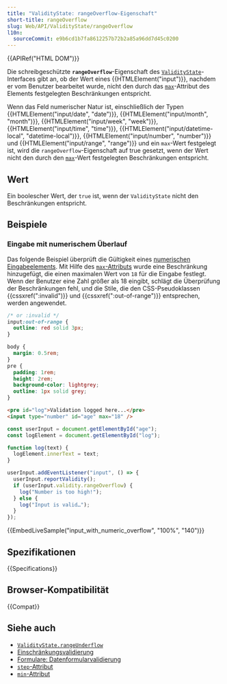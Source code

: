 ```yaml
---
title: "ValidityState: rangeOverflow-Eigenschaft"
short-title: rangeOverflow
slug: Web/API/ValidityState/rangeOverflow
l10n:
  sourceCommit: e9b6cd1b7fa8612257b72b2a85a96dd7d45c0200
---
```


{{APIRef("HTML DOM")}}

Die schreibgeschützte **`rangeOverflow`**-Eigenschaft des [`ValidityState`](/de/docs/Web/API/ValidityState)-Interfaces gibt an, ob der Wert eines {{HTMLElement("input")}}, nachdem er vom Benutzer bearbeitet wurde, nicht den durch das [`max`](/de/docs/Web/HTML/Reference/Attributes/max)-Attribut des Elements festgelegten Beschränkungen entspricht.

Wenn das Feld numerischer Natur ist, einschließlich der Typen {{HTMLElement("input/date", "date")}}, {{HTMLElement("input/month", "month")}}, {{HTMLElement("input/week", "week")}}, {{HTMLElement("input/time", "time")}}, {{HTMLElement("input/datetime-local", "datetime-local")}}, {{HTMLElement("input/number", "number")}} und {{HTMLElement("input/range", "range")}} und ein `max`-Wert festgelegt ist, wird die `rangeOverflow`-Eigenschaft auf true gesetzt, wenn der Wert nicht den durch den [`max`](/de/docs/Web/HTML/Reference/Attributes/step)-Wert festgelegten Beschränkungen entspricht.

## Wert

Ein boolescher Wert, der `true` ist, wenn der `ValidityState` nicht den Beschränkungen entspricht.

## Beispiele

### Eingabe mit numerischem Überlauf

Das folgende Beispiel überprüft die Gültigkeit eines [numerischen Eingabeelements](/de/docs/Web/HTML/Reference/Elements/input/number).
Mit Hilfe des [`max`-Attributs](/de/docs/Web/HTML/Reference/Elements/input/number#max) wurde eine Beschränkung hinzugefügt, die einen maximalen Wert von `18` für die Eingabe festlegt.
Wenn der Benutzer eine Zahl größer als 18 eingibt, schlägt die Überprüfung der Beschränkungen fehl, und die Stile, die den CSS-Pseudoklassen {{cssxref(":invalid")}} und {{cssxref(":out-of-range")}} entsprechen, werden angewendet.

```css
/* or :invalid */
input:out-of-range {
  outline: red solid 3px;
}
```

```css hidden
body {
  margin: 0.5rem;
}
pre {
  padding: 1rem;
  height: 2rem;
  background-color: lightgrey;
  outline: 1px solid grey;
}
```

```html
<pre id="log">Validation logged here...</pre>
<input type="number" id="age" max="18" />
```

```js
const userInput = document.getElementById("age");
const logElement = document.getElementById("log");

function log(text) {
  logElement.innerText = text;
}

userInput.addEventListener("input", () => {
  userInput.reportValidity();
  if (userInput.validity.rangeOverflow) {
    log("Number is too high!");
  } else {
    log("Input is valid…");
  }
});
```

{{EmbedLiveSample("input_with_numeric_overflow", "100%", "140")}}

## Spezifikationen

{{Specifications}}

## Browser-Kompatibilität

{{Compat}}

## Siehe auch

- [`ValidityState.rangeUnderflow`](/de/docs/Web/API/ValidityState/rangeUnderflow)
- [Einschränkungsvalidierung](/de/docs/Web/HTML/Guides/Constraint_validation)
- [Formulare: Datenformularvalidierung](/de/docs/Learn_web_development/Extensions/Forms/Form_validation)
- [`step`-Attribut](/de/docs/Web/HTML/Reference/Attributes/step)
- [`min`-Attribut](/de/docs/Web/HTML/Reference/Attributes/min)
